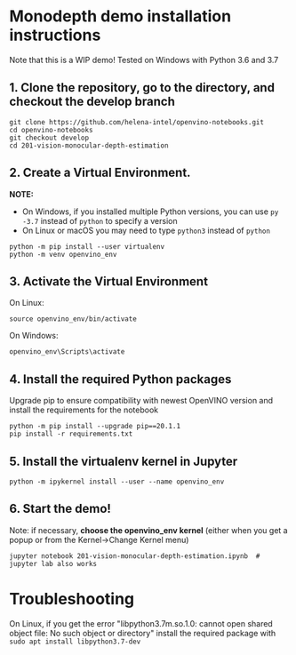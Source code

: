 # Monodepth demo installation instructions

Note that this is a WIP demo! Tested on Windows with Python 3.6 and 3.7


## 1. Clone the repository, go to the directory, and checkout the develop branch

```
git clone https://github.com/helena-intel/openvino-notebooks.git
cd openvino-notebooks
git checkout develop
cd 201-vision-monocular-depth-estimation
```

## 2. Create a Virtual Environment.

**NOTE:**
* On Windows, if you installed multiple Python versions, you can use `py -3.7` instead of `python` to specify a version
* On Linux or macOS you may need to type `python3` instead of `python`

```
python -m pip install --user virtualenv 
python -m venv openvino_env  
```

## 3. Activate the Virtual Environment

On Linux:
```
source openvino_env/bin/activate
```
On Windows:
```
openvino_env\Scripts\activate
```

## 4. Install the required Python packages

Upgrade pip to ensure compatibility with newest OpenVINO version and install the requirements for the notebook

```
python -m pip install --upgrade pip==20.1.1
pip install -r requirements.txt
```


## 5. Install the virtualenv kernel in Jupyter

```
python -m ipykernel install --user --name openvino_env
```

## 6. Start the demo!

Note: if necessary, **choose the openvino_env kernel** (either when you get a popup or from the Kernel->Change Kernel menu)

```
jupyter notebook 201-vision-monocular-depth-estimation.ipynb  # jupyter lab also works
```

# Troubleshooting

On Linux, if you get the error "libpython3.7m.so.1.0: cannot open shared object file: No such object or directory" install the required package with `sudo apt install libpython3.7-dev`
